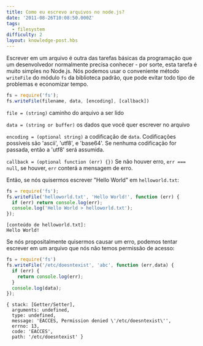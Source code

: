 ```yaml
---
title: Como eu escrevo arquivos no node.js?
date: '2011-08-26T10:08:50.000Z'
tags:
  - filesystem
difficulty: 2
layout: knowledge-post.hbs
---
```


Escrever em um arquivo é outra das tarefas básicas da programação que um desenvolvedor normalmente precisa conhecer - por sorte, esta tarefa é muito simples no Node.js.  Nós podemos usar o conveniente método `writeFile` do módulo `fs` da biblioteca padrão, que pode evitar todo tipo de problemas e economizar tempo.

```javascript
fs = require('fs');
fs.writeFile(filename, data, [encoding], [callback])
```

`file = (string)` caminho do arquivo a ser lido

`data = (string or buffer)` os dados que você quer escrever no arquivo

`encoding = (optional string)` a codificação de `data`. Codificações possíveis são 'ascii', 'utf8', e 'base64'. Se nenhuma codificação for passada, então a 'utf8' será assumida.

`callback = (optional function (err) {})` Se não houver erro, `err === null`, se houver, `err` conterá a mensagem de erro.

Então, se nós quisermos escrever "Hello World" em `helloworld.txt`:

```javascript
fs = require('fs');
fs.writeFile('helloworld.txt', 'Hello World!', function (err) {
  if (err) return console.log(err);
  console.log('Hello World > helloworld.txt');
});
```

```
[conteúdo de helloworld.txt]:
Hello World!
```

Se nós propositalmente quisermos causar um erro, podemos tentar escrever em um arquivo que nós não temos permissão de acesso:

```javascript
fs = require('fs')
fs.writeFile('/etc/doesntexist', 'abc', function (err,data) {
  if (err) {
    return console.log(err);
  }
  console.log(data);
});
```

```
{ stack: [Getter/Setter],
  arguments: undefined,
  type: undefined,
  message: 'EACCES, Permission denied \'/etc/doesntexist\'',
  errno: 13,
  code: 'EACCES',
  path: '/etc/doesntexist' }
```
